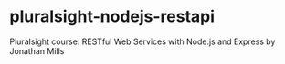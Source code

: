 # pluralsight-nodejs-restapi
Pluralsight course: RESTful Web Services with Node.js and Express by Jonathan Mills
